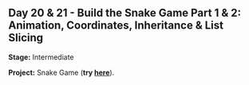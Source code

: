 ## Day 20 & 21 - Build the Snake Game Part 1 & 2: Animation, Coordinates, Inheritance & List Slicing

**Stage:** Intermediate

**Project:** Snake Game (**try [here](https://replit.com/@GloryOdeyemi/Snakelandia?v=1)**).